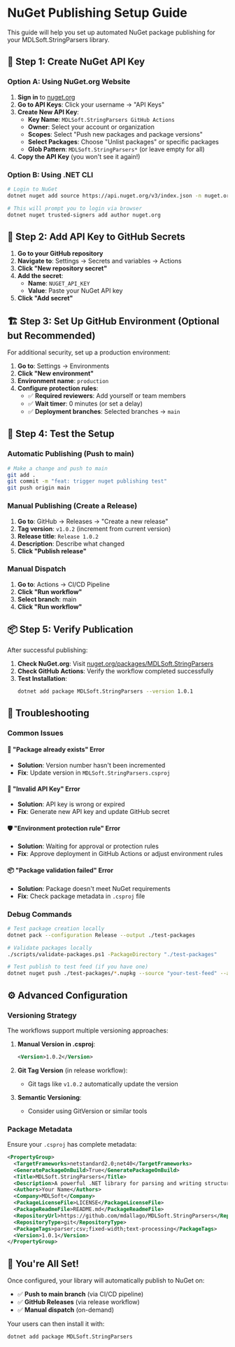 # NuGet Publishing Setup Guide

This guide will help you set up automated NuGet package publishing for your MDLSoft.StringParsers library.

## 🔑 Step 1: Create NuGet API Key

### Option A: Using NuGet.org Website
1. **Sign in** to [nuget.org](https://www.nuget.org)
2. **Go to API Keys**: Click your username → "API Keys"
3. **Create New API Key**:
   - **Key Name**: `MDLSoft.StringParsers GitHub Actions`
   - **Owner**: Select your account or organization
   - **Scopes**: Select "Push new packages and package versions"
   - **Select Packages**: Choose "Unlist packages" or specific packages
   - **Glob Pattern**: `MDLSoft.StringParsers*` (or leave empty for all)
4. **Copy the API Key** (you won't see it again!)

### Option B: Using .NET CLI
```bash
# Login to NuGet
dotnet nuget add source https://api.nuget.org/v3/index.json -n nuget.org

# This will prompt you to login via browser
dotnet nuget trusted-signers add author nuget.org
```

## 🔐 Step 2: Add API Key to GitHub Secrets

1. **Go to your GitHub repository**
2. **Navigate to**: Settings → Secrets and variables → Actions
3. **Click "New repository secret"**
4. **Add the secret**:
   - **Name**: `NUGET_API_KEY`
   - **Value**: Paste your NuGet API key
5. **Click "Add secret"**

## 🏗️ Step 3: Set Up GitHub Environment (Optional but Recommended)

For additional security, set up a production environment:

1. **Go to**: Settings → Environments
2. **Click "New environment"**
3. **Environment name**: `production`
4. **Configure protection rules**:
   - ✅ **Required reviewers**: Add yourself or team members
   - ✅ **Wait timer**: 0 minutes (or set a delay)
   - ✅ **Deployment branches**: Selected branches → `main`

## 🚀 Step 4: Test the Setup

### Automatic Publishing (Push to main)
```bash
# Make a change and push to main
git add .
git commit -m "feat: trigger nuget publishing test"
git push origin main
```

### Manual Publishing (Create a Release)
1. **Go to**: GitHub → Releases → "Create a new release"
2. **Tag version**: `v1.0.2` (increment from current version)
3. **Release title**: `Release 1.0.2`
4. **Description**: Describe what changed
5. **Click "Publish release"**

### Manual Dispatch
1. **Go to**: Actions → CI/CD Pipeline
2. **Click "Run workflow"**
3. **Select branch**: main
4. **Click "Run workflow"**

## 📦 Step 5: Verify Publication

After successful publishing:

1. **Check NuGet.org**: Visit [nuget.org/packages/MDLSoft.StringParsers](https://www.nuget.org/packages/MDLSoft.StringParsers)
2. **Check GitHub Actions**: Verify the workflow completed successfully
3. **Test Installation**:
   ```bash
   dotnet add package MDLSoft.StringParsers --version 1.0.1
   ```

## 🔧 Troubleshooting

### Common Issues

#### 🚫 "Package already exists" Error
- **Solution**: Version number hasn't been incremented
- **Fix**: Update version in `MDLSoft.StringParsers.csproj`

#### 🔑 "Invalid API Key" Error
- **Solution**: API key is wrong or expired
- **Fix**: Generate new API key and update GitHub secret

#### 🛡️ "Environment protection rule" Error
- **Solution**: Waiting for approval or protection rules
- **Fix**: Approve deployment in GitHub Actions or adjust environment rules

#### 📦 "Package validation failed" Error
- **Solution**: Package doesn't meet NuGet requirements
- **Fix**: Check package metadata in `.csproj` file

### Debug Commands

```bash
# Test package creation locally
dotnet pack --configuration Release --output ./test-packages

# Validate packages locally
./scripts/validate-packages.ps1 -PackageDirectory "./test-packages"

# Test publish to test feed (if you have one)
dotnet nuget push ./test-packages/*.nupkg --source "your-test-feed" --api-key "test-key"
```

## ⚙️ Advanced Configuration

### Versioning Strategy

The workflows support multiple versioning approaches:

1. **Manual Version in .csproj**:
   ```xml
   <Version>1.0.2</Version>
   ```

2. **Git Tag Version** (in release workflow):
   - Git tags like `v1.0.2` automatically update the version

3. **Semantic Versioning**:
   - Consider using GitVersion or similar tools

### Package Metadata

Ensure your `.csproj` has complete metadata:

```xml
<PropertyGroup>
  <TargetFrameworks>netstandard2.0;net40</TargetFrameworks>
  <GeneratePackageOnBuild>True</GeneratePackageOnBuild>
  <Title>MDLSoft.StringParsers</Title>
  <Description>A powerful .NET library for parsing and writing structured text data</Description>
  <Authors>Your Name</Authors>
  <Company>MDLSoft</Company>
  <PackageLicenseFile>LICENSE</PackageLicenseFile>
  <PackageReadmeFile>README.md</PackageReadmeFile>
  <RepositoryUrl>https://github.com/mdallago/MDLSoft.StringParsers</RepositoryUrl>
  <RepositoryType>git</RepositoryType>
  <PackageTags>parser;csv;fixed-width;text-processing</PackageTags>
  <Version>1.0.1</Version>
</PropertyGroup>
```

## 🎉 You're All Set!

Once configured, your library will automatically publish to NuGet on:
- ✅ **Push to main branch** (via CI/CD pipeline)
- ✅ **GitHub Releases** (via release workflow)
- ✅ **Manual dispatch** (on-demand)

Your users can then install it with:
```bash
dotnet add package MDLSoft.StringParsers
```